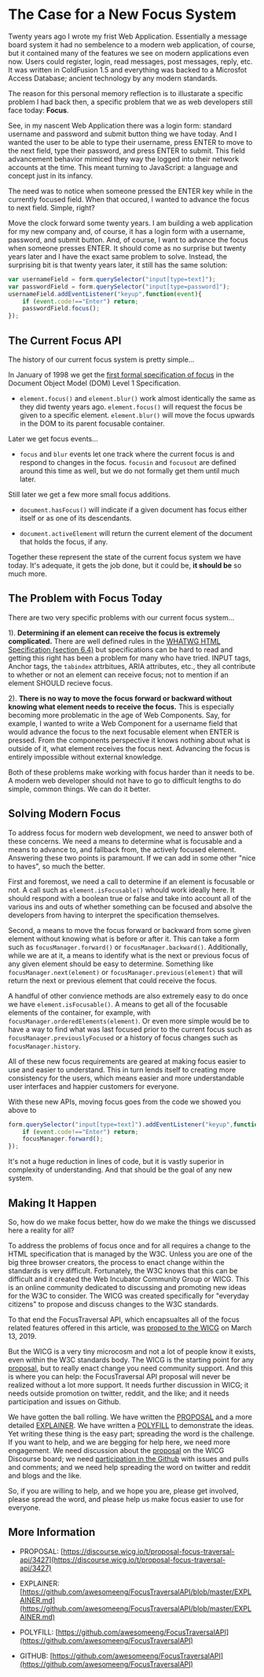 # The Case for a New Focus System

Twenty years ago I wrote my frist Web Application. Essentially a message board system it had no sembelence to a modern web application, of course, but it contained many of the features we see on modern applications even now.  Users could register, login, read messages, post messages, reply, etc. It was written in ColdFusion 1.5 and everything was backed to a Microsfot Access Database; ancient technology by any modern standards.

The reason for this personal memory reflection is to illustarate a specific problem I had back then, a specific problem that we as web developers still face today: **Focus**.

See, in my nascent Web Application there was a login form: standard username and password and submit button thing we have today. And I wanted the user to be able to type their username, press ENTER to move to the next field, type their password, and press ENTER to submit.  This field advancement behavior mimiced they way the logged into their network accounts at the time. This meant turning to JavaScript: a language and concept just in its infancy.

The need was to notice when someone pressed the ENTER key while in the currently focused field. When that occured, I wanted to advance the focus to next field. Simple, right?

Move the clock forward some twenty years.  I am building a web application for my new company and, of course, it has a login form with a username, password, and submit button.  And, of course, I want to advance the focus when someone presses ENTER.  It should come as no surprise but twenty years later and I have the exact same problem to solve. Instead, the surprising bit is that twenty years later, it still has the same solution:

```JavaScript
var usernameField = form.querySelector("input[type=text]");
var passwordField = form.querySelector("input[type=password]");
usernameField.addEventListener("keyup",function(event){
	if (event.code!=="Enter") return;
	passwordField.focus();
});
```

## The Current Focus API

The history of our current focus system is pretty simple...

In January of 1998 we get the [first formal specification of focus](https://www.w3.org/TR/REC-DOM-Level-1/level-one-html.html#method-focus) in the Document Object Model (DOM) Level 1 Specification.

 * `element.focus()` and `element.blur()` work almost identically the same as they did twenty years ago.  `element.focus()` will request the focus be given to a specific element.  `element.blur()` will move the focus upwards in the DOM to its parent focusable container.

Later we get focus events...

 * `focus` and  `blur` events let one track where the current focus is and respond to changes in the focus. `focusin` and `focusout` are defined around this time as well, but we do not formally get them until much later.

Still later we get a few more small focus additions.

 * `document.hasFocus()` will indicate if a given document has focus either itself or as one of its descendants.

 * `document.activeElement` will return the current element of the document that holds the focus, if any.

Together these represent the state of the current focus system we have today. It's adequate, it gets the job done, but it could be, **it should be** so much more.

## The Problem with Focus Today

There are two very specific problems with our current focus system...

1). **Determining if an element can receive the focus is extremely complicated.**  There are well defined rules in the [WHATWG HTML Specification (section 6.4)](https://html.spec.whatwg.org/multipage/interaction.html#focus) but specifications can be hard to read and getting this right has been a problem for many who have tried.  INPUT tags, Anchor tags, the `tabindex` attrbitues, ARIA attributes, etc., they all contribute to whether or not an element can receive focus; not to mention if an element SHOULD recieve focus.

2). **There is no way to move the focus forward or backward without knowing what element needs to receive the focus.** This is especially becoming more problematic in the age of Web Components. Say, for example, I wanted to write a Web Component for a username field that would advance the focus to the next focusable element when ENTER is pressed.  From the components perspective it knows nothing about what is outside of it, what element receives the focus next. Advancing the focus is entirely impossible without external knowledge.

Both of these problems make working with focus harder than it needs to be.  A modern web developer should not have to go to difficult lengths to do simple, common things. We can do it better.

## Solving Modern Focus

To address focus for modern web development, we need to answer both of these concerns.  We need a means to determine what is focusable and a means to advance to, and fallback from, the actively focused element. Answering these two points is paramount.  If we can add in some other "nice to haves", so much the better.

First and foremost, we need a call to determine if an element is focusable or not.  A call such as `element.isFocusable()` whould work ideally here.  It should respond with a boolean true or false and take into account all of the various ins and outs of whether something can be focused and absolve the developers from having to interpret the specification themselves.

Second, a means to move the focus forward or backward from some given element without knowing what is before or after it.  This can take a form such as `focusManager.forward()` or `focusManager.backward()`. Additionally, while we are at it, a means to identify what is the next or previous focus of any given element should be easy to determine.  Something like `focusManager.next(element)` or `focusManager.previous(element)` that will return the next or previous element that could receive the focus.

A handful of other convience methods are also extremely easy to do once we have `element.isFocusable()`. A means to get all of the focusable elements of the container, for example, with `focusManager.orderedElements(element)`.  Or even more simple would be to have a way to find what was last focused prior to the current focus such as `focusManager.previouslyFocused` or a history of focus changes such as `focusManager.history`.

All of these new focus requirements are geared at making focus easier to use and easier to understand.  This in turn lends itself to creating more consistency for the users, which means easier and more understandable user interfaces and happier customers for everyone.

With these new APIs, moving focus goes from the code we showed you above to

```javascript
form.querySelector("input[type=text]").addEventListener("keyup",function(event){
	if (event.code!=="Enter") return;
	focusManager.forward();
});
```

It's not a huge reduction in lines of code, but it is vastly superior in complexity of understanding. And that should be the goal of any new system.

## Making It Happen

So, how do we make focus better, how do we make the things we discussed here a reality for all?

To address the problems of focus once and for all requires a change to the HTML specification that is managed by the W3C. Unless you are one of the big three browser creators, the process to enact change within the standards is very difficult. Fortunately, the W3C knows that this can be difficult and it created the Web Incubator Community Group or WICG. This is an online community dedicated to discussing and promoting new ideas for the W3C to consider. The WICG was created specifically for "everyday citizens" to propose and discuss changes to the W3C standards.

To that end the FocusTraversal API, which encapsualtes all of the focus related features offered in this article, was [proposed to the WICG](https://discourse.wicg.io/t/proposal-focus-traversal-api/3427) on March 13, 2019.

But the WICG is a very tiny microcosm and not a lot of people know it exists, even within the W3C standards body.  The WICG is the starting point for any [proposal](https://discourse.wicg.io/t/proposal-focus-traversal-api/3427), but to really enact change you need community support.  And this is where you can help: the FocusTraversal API proposal will never be realized without a lot more support.  It needs further discussion in WICG; it needs outside promotion on twitter, reddit, and the like; and it needs participation and issues on Github.

We have gotten the ball rolling. We have written the [PROPOSAL](https://discourse.wicg.io/t/proposal-focus-traversal-api/3427) and a more detailed [EXPLAINER](https://github.com/awesomeeng/FocusTraversalAPI/blob/master/EXPLAINER.md). We have written a [POLYFILL](https://github.com/awesomeeng/FocusTraversalAPI) to demonstrate the ideas. Yet writing these thing is the easy part; spreading the word is the challenge.  If you want to help, and we are begging for help here, we need more engagement. We need discussion about the [proposal](https://discourse.wicg.io/t/proposal-focus-traversal-api/3427) on the WICG Discourse board; we need [participation in the Github](https://github.com/awesomeeng/FocusTraversalAPI) with issues and pulls and comments; and we need help spreading the word on twitter and reddit and blogs and the like.

So, if you are willing to help, and we hope you are, please get involved, please spread the word, and please help us make focus easier to use for everyone.

## More Information

 - PROPOSAL: [https://discourse.wicg.io/t/proposal-focus-traversal-api/3427](https://discourse.wicg.io/t/proposal-focus-traversal-api/3427)

 - EXPLAINER: [https://github.com/awesomeeng/FocusTraversalAPI/blob/master/EXPLAINER.md](https://github.com/awesomeeng/FocusTraversalAPI/blob/master/EXPLAINER.md)

 - POLYFILL: [https://github.com/awesomeeng/FocusTraversalAPI](https://github.com/awesomeeng/FocusTraversalAPI)

 - GITHUB: [https://github.com/awesomeeng/FocusTraversalAPI](https://github.com/awesomeeng/FocusTraversalAPI)
